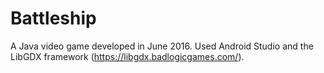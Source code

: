 # Battleship
A Java video game developed in June 2016. Used Android Studio and the LibGDX framework (https://libgdx.badlogicgames.com/).
